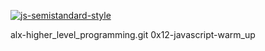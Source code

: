 [![js-semistandard-style](https://raw.githubusercontent.com/standard/semistandard/master/badge.svg)](https://github.com/standard/semistandard)

alx-higher_level_programming.git
0x12-javascript-warm_up
